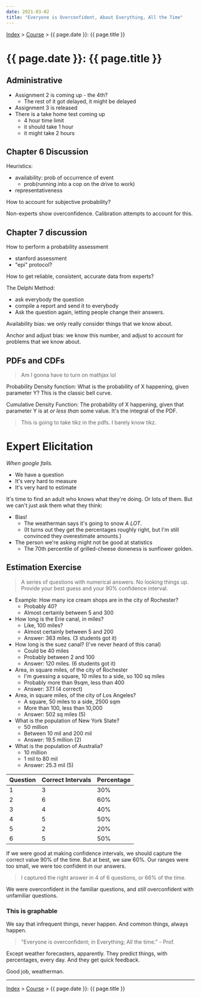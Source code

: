 ```yaml
---
date: 2021-03-02
title: "Everyone is Overconfident, About Everything, All the Time"
---
```


[Index](../../../index.md) > [Course](./index.md) > {{ page.date }}: {{ page.title }}

# {{ page.date }}: {{ page.title }}

## Administrative

- Assignment 2 is coming up - the 4th?
    - The rest of it got delayed, it might be delayed
- Assignment 3 is released
- There is a take home test coming up
    - 4 hour time limit
    - it should take 1 hour
    - it might take 2 hours

## Chapter 6 Discussion

Heuristics:

- availability: prob of occurrence of event
    - prob(running into a cop on the drive to work)
- representativeness

How to account for subjective probability?

Non-experts show overconfidence. Calibration attempts to account for this.

## Chapter 7 discussion

How to perform a probability assessment

- stanford assessment
- "epi" protocol?

How to get reliable, consistent, accurate data from experts?

The Delphi Method:

- ask everybody the question
- compile a report and send it to everybody
- Ask the question again, letting people change their answers.

Availability bias: we only really consider things that we know about.

Anchor and adjust bias: we know this number, and adjust to account for problems that we know about.

## PDFs and CDFs

> Am I gonna have to turn on mathjax lol

Probability Density function: What is the probability of X happening, given parameter Y? This is the classic bell curve.

Cumulative Density Function: The probability of X happening, given that parameter Y is at *or less than* some value. It's the integral of the PDF.

> This is going to take tikz in the pdfs. I barely know tikz.

# Expert Elicitation

*When google fails.*

- We have a question
- It's very hard to measure
- It's very hard to estimate

It's time to find an adult who knows what they're doing. Or lots of them. But we can't just ask them what they think:

- Bias!
    - The weatherman says it's going to snow *A LOT*.
    - (It turns out they get the percentages roughly right, but I'm still convinced they overestimate amounts.)
- The person we're asking might not be good at statistics
    - The 70th percentile of grilled-cheese doneness is sunflower golden.

## Estimation Exercise

> A series of questions with numerical answers. No looking things up. Provide your best guess and your 90% confidence interval.

- Example: How many ice cream shops are in the city of Rochester?
    - Probably 40?
    - Almost certainly between 5 and 300
- How long is the Erie canal, in miles?
    - Like, 100 miles?
    - Almost certainly between 5 and 200
    - Answer: 363 miles. (3 students got it)
- How long is the suez canal? (I've never heard of this canal)
    - Could be 40 miles
    - Probably between 2 and 100
    - Answer: 120 miles. (6 students got it)
- Area, in square miles, of the city of Rochester
    - I'm guessing a square, 10 miles to a side, so 100 sq miles
    - Probably more than 9sqm, less than 400
    - Answer: 37.1 (4 correct)
- Area, in square miles, of the city of Los Angeles?
    - A square, 50 miles to a side, 2500 sqm
    - More than 100, less than 10,000
    - Answer: 502 sq miles (5)
- What is the population of New York State?
    - 50 million
    - Between 10 mil and 200 mil
    - Answer: 19.5 million (2)
- What is the population of Australia?
    - 10 million
    - 1 mil to 80 mil
    - Answer: 25.3 mil (5)

Question | Correct Intervals | Percentage
---|---|---
1 | 3 | 30%
2 | 6 | 60%
3 | 4 | 40%
4 | 5 | 50%
5 | 2 | 20%
6 | 5 | 50%

If we were good at making confidence intervals, we should capture the correct value 90% of the time. But at best, we saw 60%. Our ranges were too small, we were too confident in our answers.

> I captured the right answer in 4 of 6 questions, or 66% of the time.

We were overconfident in the familiar questions, and *still* overconfident with unfamiliar questions.

### This is graphable

We say that infrequent things, never happen. And common things, always happen.

> "Everyone is overconfident; in Everything; All the time." - Prof.

Except weather forecasters, apparently. They predict things, with percentages, every day. And they get quick feedback.

Good job, weatherman.

---

[Index](../../../index.md) > [Course](./index.md) > {{ page.date }}: {{ page.title }}

